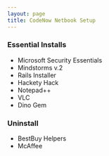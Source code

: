 ```yaml
---
layout: page
title: CodeNow Netbook Setup
---
```


### Essential Installs

* Microsoft Security Essentials
* Mindstorms v.2
* Rails Installer
* Hackety Hack
* Notepad++
* VLC
* Dino Gem

### Uninstall

* BestBuy Helpers
* McAffee
